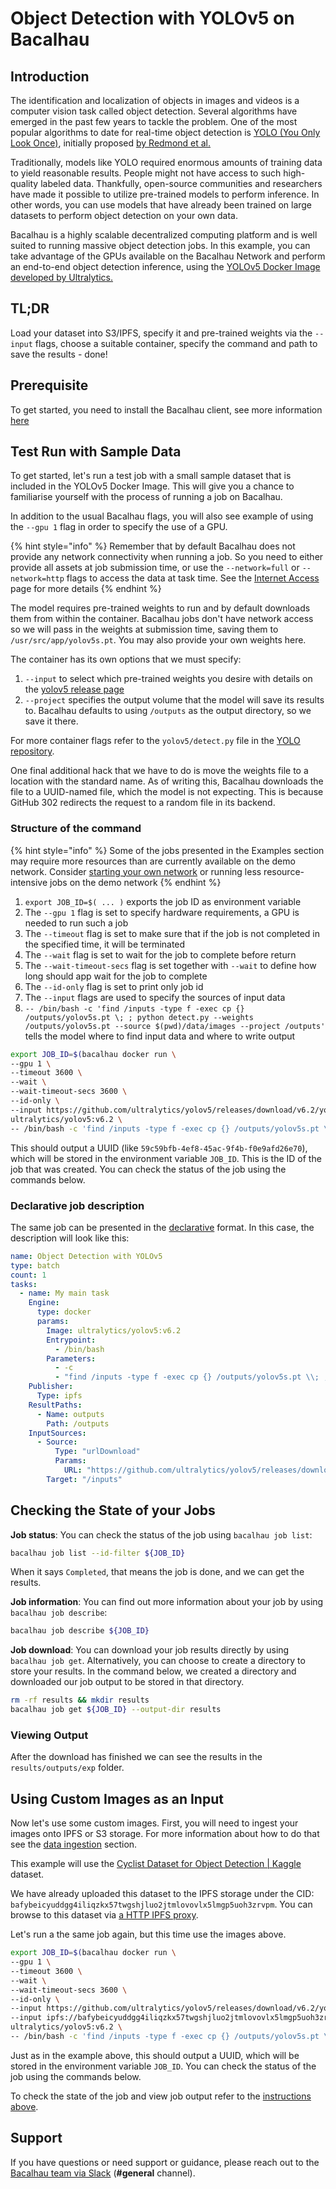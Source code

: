 # Object Detection with YOLOv5 on Bacalhau

## Introduction​ <a href="#introduction" id="introduction"></a>

The identification and localization of objects in images and videos is a computer vision task called object detection. Several algorithms have emerged in the past few years to tackle the problem. One of the most popular algorithms to date for real-time object detection is [YOLO (You Only Look Once)](https://towardsdatascience.com/yolo-you-only-look-once-real-time-object-detection-explained-492dc9230006), initially proposed [by Redmond et al.](https://arxiv.org/abs/1506.02640)

Traditionally, models like YOLO required enormous amounts of training data to yield reasonable results. People might not have access to such high-quality labeled data. Thankfully, open-source communities and researchers have made it possible to utilize pre-trained models to perform inference. In other words, you can use models that have already been trained on large datasets to perform object detection on your own data.

Bacalhau is a highly scalable decentralized computing platform and is well suited to running massive object detection jobs. In this example, you can take advantage of the GPUs available on the Bacalhau Network and perform an end-to-end object detection inference, using the [YOLOv5 Docker Image developed by Ultralytics.](https://github.com/ultralytics/yolov5/wiki/Docker-Quickstart)

## TL;DR​ <a href="#tldr" id="tldr"></a>

Load your dataset into S3/IPFS, specify it and pre-trained weights via the `--input` flags, choose a suitable container, specify the command and path to save the results - done!

## Prerequisite​ <a href="#prerequisite" id="prerequisite"></a>

To get started, you need to install the Bacalhau client, see more information [here](../../getting-started/installation/)

## Test Run with Sample Data​ <a href="#test-run-with-sample-data" id="test-run-with-sample-data"></a>

To get started, let's run a test job with a small sample dataset that is included in the YOLOv5 Docker Image. This will give you a chance to familiarise yourself with the process of running a job on Bacalhau.

In addition to the usual Bacalhau flags, you will also see example of using the `--gpu 1` flag in order to specify the use of a GPU.

{% hint style="info" %}
Remember that by default Bacalhau does not provide any network connectivity when running a job. So you need to either provide all assets at job submission time, or use the `--network=full` or `--network=http` flags to access the data at task time. See the [Internet Access](../../setting-up/networking-instructions/networking.md) page for more details
{% endhint %}

The model requires pre-trained weights to run and by default downloads them from within the container. Bacalhau jobs don't have network access so we will pass in the weights at submission time, saving them to `/usr/src/app/yolov5s.pt`. You may also provide your own weights here.

The container has its own options that we must specify:

1. `--input` to select which pre-trained weights you desire with details on the [yolov5 release page](https://github.com/ultralytics/yolov5/releases)
2. `--project` specifies the output volume that the model will save its results to. Bacalhau defaults to using `/outputs` as the output directory, so we save it there.

For more container flags refer to the `yolov5/detect.py` file in the [YOLO repository](https://github.com/ultralytics/yolov5/blob/master/detect.py#L3-#L25).

One final additional hack that we have to do is move the weights file to a location with the standard name. As of writing this, Bacalhau downloads the file to a UUID-named file, which the model is not expecting. This is because GitHub 302 redirects the request to a random file in its backend.

### Structure of the command​ <a href="#structure-of-the-command" id="structure-of-the-command"></a>

{% hint style="info" %}
Some of the jobs presented in the Examples section may require more resources than are currently available on the demo network. Consider [starting your own network](../../getting-started/create-private-network/) or running less resource-intensive jobs on the demo network
{% endhint %}

1. `export JOB_ID=$( ... )` exports the job ID as environment variable
2. The `--gpu 1` flag is set to specify hardware requirements, a GPU is needed to run such a job
3. The `--timeout` flag is set to make sure that if the job is not completed in the specified time, it will be terminated
4. The `--wait` flag is set to wait for the job to complete before return
5. The `--wait-timeout-secs` flag is set together with `--wait` to define how long should app wait for the job to complete
6. The `--id-only` flag is set to print only job id
7. The `--input` flags are used to specify the sources of input data
8. `-- /bin/bash -c 'find /inputs -type f -exec cp {} /outputs/yolov5s.pt \; ; python detect.py --weights /outputs/yolov5s.pt --source $(pwd)/data/images --project /outputs'` tells the model where to find input data and where to write output

```bash
export JOB_ID=$(bacalhau docker run \
--gpu 1 \
--timeout 3600 \
--wait \
--wait-timeout-secs 3600 \
--id-only \
--input https://github.com/ultralytics/yolov5/releases/download/v6.2/yolov5s.pt \
ultralytics/yolov5:v6.2 \
-- /bin/bash -c 'find /inputs -type f -exec cp {} /outputs/yolov5s.pt \; ; python detect.py --weights /outputs/yolov5s.pt --source $(pwd)/data/images --project /outputs')
```

This should output a UUID (like `59c59bfb-4ef8-45ac-9f4b-f0e9afd26e70`), which will be stored in the environment variable `JOB_ID`. This is the ID of the job that was created. You can check the status of the job using the commands below.

### Declarative job description​ <a href="#declarative-job-description" id="declarative-job-description"></a>

The same job can be presented in the [declarative](object-detection-with-yolov5-on-bacalhau.md#declarative-job-description) format. In this case, the description will look like this:

```yaml
name: Object Detection with YOLOv5
type: batch
count: 1
tasks:
  - name: My main task
    Engine:
      type: docker
      params:
        Image: ultralytics/yolov5:v6.2
        Entrypoint:
          - /bin/bash
        Parameters:
          - -c
          - "find /inputs -type f -exec cp {} /outputs/yolov5s.pt \\; ; python detect.py --weights /outputs/yolov5s.pt --source $(pwd)/data/images --project /outputs"
    Publisher:
      Type: ipfs
    ResultPaths:
      - Name: outputs
        Path: /outputs
    InputSources:
      - Source:
          Type: "urlDownload"
          Params:
            URL: "https://github.com/ultralytics/yolov5/releases/download/v6.1/yolov5s.pt"
        Target: "/inputs"
```

## Checking the State of your Jobs​ <a href="#checking-the-state-of-your-jobs" id="checking-the-state-of-your-jobs"></a>

**Job status**: You can check the status of the job using `bacalhau job list`:

```bash
bacalhau job list --id-filter ${JOB_ID}
```

When it says `Completed`, that means the job is done, and we can get the results.

**Job information**: You can find out more information about your job by using `bacalhau job describe`:

```bash
bacalhau job describe ${JOB_ID}
```

**Job download**: You can download your job results directly by using `bacalhau job get`. Alternatively, you can choose to create a directory to store your results. In the command below, we created a directory and downloaded our job output to be stored in that directory.

```bash
rm -rf results && mkdir results
bacalhau job get ${JOB_ID} --output-dir results
```

### Viewing Output​ <a href="#viewing-output" id="viewing-output"></a>

After the download has finished we can see the results in the `results/outputs/exp` folder.

## Using Custom Images as an Input​ <a href="#using-custom-images-as-an-input" id="using-custom-images-as-an-input"></a>

Now let's use some custom images. First, you will need to ingest your images onto IPFS or S3 storage. For more information about how to do that see the [data ingestion](../data-ingestion/) section.

This example will use the [Cyclist Dataset for Object Detection | Kaggle](https://www.kaggle.com/datasets/f445f341fc5e3ab58757efa983a38d6dc709de82abd1444c8817785ecd42a1ac) dataset.

We have already uploaded this dataset to the IPFS storage under the CID: `bafybeicyuddgg4iliqzkx57twgshjluo2jtmlovovlx5lmgp5uoh3zrvpm`. You can browse to this dataset via [a HTTP IPFS proxy](https://w3s.link/ipfs/bafybeicyuddgg4iliqzkx57twgshjluo2jtmlovovlx5lmgp5uoh3zrvpm).

Let's run a the same job again, but this time use the images above.

```bash
export JOB_ID=$(bacalhau docker run \
--gpu 1 \
--timeout 3600 \
--wait \
--wait-timeout-secs 3600 \
--id-only \
--input https://github.com/ultralytics/yolov5/releases/download/v6.2/yolov5s.pt \
--input ipfs://bafybeicyuddgg4iliqzkx57twgshjluo2jtmlovovlx5lmgp5uoh3zrvpm:/datasets \
ultralytics/yolov5:v6.2 \
-- /bin/bash -c 'find /inputs -type f -exec cp {} /outputs/yolov5s.pt \; ; python detect.py --weights /outputs/yolov5s.pt --source /datasets --project /outputs')
```

Just as in the example above, this should output a UUID, which will be stored in the environment variable `JOB_ID`. You can check the status of the job using the commands below.

To check the state of the job and view job output refer to the [instructions above](object-detection-with-yolov5-on-bacalhau.md#checking-the-state-of-your-jobs).

## Support​ <a href="#support" id="support"></a>

If you have questions or need support or guidance, please reach out to the [Bacalhau team via Slack](https://bacalhauproject.slack.com/ssb/redirect) (**#general** channel).
